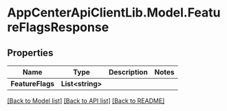 # AppCenterApiClientLib.Model.FeatureFlagsResponse
## Properties

Name | Type | Description | Notes
------------ | ------------- | ------------- | -------------
**FeatureFlags** | **List&lt;string&gt;** |  | 

[[Back to Model list]](../README.md#documentation-for-models) [[Back to API list]](../README.md#documentation-for-api-endpoints) [[Back to README]](../README.md)

